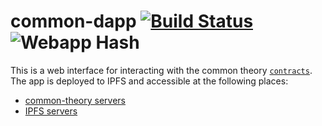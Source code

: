 # common-dapp [![Build Status](https://travis-ci.org/common-theory/common-dapp.svg?branch=master)](https://travis-ci.org/common-theory/common-dapp) ![Webapp Hash](https://dnslinkcid.commontheory.io/commontheory.io)

This is a web interface for interacting with the common theory [`contracts`](https://github.com/common-theory/contracts). The app is deployed to IPFS and accessible at the following places:

- [common-theory servers](https://commontheory.io)
- [IPFS servers](https://ipfs.io/ipns/commontheory.io)
